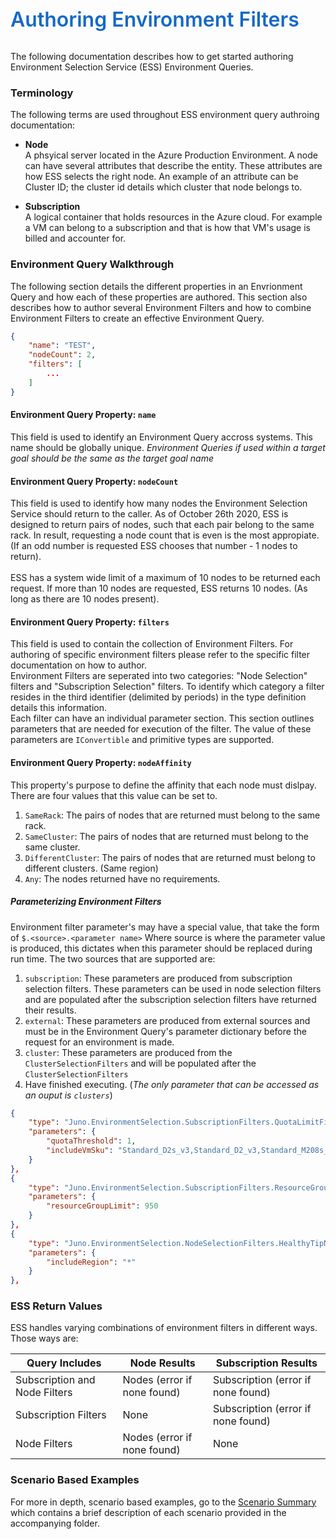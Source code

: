﻿<div style="font-size:24pt;font-weight:600;color:#1569C7">Authoring Environment Filters</div>
<br/>

The following documentation describes how to get started authoring Environment Selection Service (ESS) 
Environment Queries.

### Terminology
The following terms are used throughout ESS environment query authroing documentation:
* **Node**  
  A phsyical server located in the Azure Production Environment. A node can have several attributes that 
  describe the entity. These attributes are how ESS selects the right node. An example of an attribute can be
  Cluster ID; the cluster id details which cluster that node belongs to.

* **Subscription**  
  A logical container that holds resources in the Azure cloud. For example a VM can belong to a subscription
  and that is how that VM's usage is billed and accounter for.

### Environment Query Walkthrough
The following section details the different properties in an Envrionment Query and how each of these properties
are authored. This section also describes how to author several Environment Filters
and how to combine Environment Filters to create an effective Environment Query.

``` json
{
    "name": "TEST",
    "nodeCount": 2,
    "filters": [
        ... 
    ]
}
```

#### Environment Query Property: `name`
This field is used to identify an Environment Query accross systems. This name should be globally
unique. *Environment Queries if used within a target goal should be the same as the target goal name*

#### Environment Query Property: `nodeCount`
This field is used to identify how many nodes the Environment Selection Service should return to the caller.
As of October 26th 2020, ESS is designed to return pairs of nodes, such that each pair belong to the same rack.
In result, requesting a node count that is even is the most appropiate. (If an odd number is requested ESS
chooses that number - 1 nodes to return).  
</br>
ESS has a system wide limit of a maximum of 10 nodes to be returned each request. If more than 10 nodes are requested,
ESS returns 10 nodes. (As long as there are 10 nodes present).

#### Environment Query Property: `filters`
This field is used to contain the collection of Environment Filters. For authoring of specific environment filters
please refer to the specific filter documentation on how to author.  
Environment Filters are seperated into two categories: "Node Selection" filters and "Subscription Selection" filters.
To identify which category a filter resides in the third identifier (delimited by periods) in the type definition details
this information.  
Each filter can have an individual parameter section. This section outlines parameters that are needed for execution of 
the filter. The value of these parameters are `IConvertible` and primitive types are supported. 

#### Environment Query Property: `nodeAffinity`
This property's purpose to define the affinity that each node must dislpay. There are four values that this value can be set to.
1. `SameRack`: The pairs of nodes that are returned must belong to the same rack.
2. `SameCluster`: The pairs of nodes that are returned must belong to the same cluster.
3. `DifferentCluster`: The pairs of nodes that are returned must belong to different clusters. (Same region)
4. `Any`: The nodes returned have no requirements.

##### Parameterizing Environment Filters
Environment filter parameter's may have a special value, that take the form of `$.<source>.<parameter name>`
Where source is where the parameter value is produced, this dictates when this parameter should be replaced during run time. 
The two sources that are supported are: 
1. `subscription`: These parameters are produced from subscription selection filters. These parameters
can be used in node selection filters and are populated after the subscription selection filters have returned
their results. 
2. `external`: These parameters are produced from external sources and must be in the Environment Query's
parameter dictionary before the request for an environment is made.  
3. `cluster`: These parameters are produced from the `ClusterSelectionFilters` and will be populated after the `ClusterSelectionFilters`
4. Have finished executing. (_The only parameter that can be accessed as an ouput is `clusters`_)

``` json
{
    "type": "Juno.EnvironmentSelection.SubscriptionFilters.QuotaLimitFilterProvider",
    "parameters": {
        "quotaThreshold": 1,
        "includeVmSku": "Standard_D2s_v3,Standard_D2_v3,Standard_M208s_v2"
    }
},
{
    "type": "Juno.EnvironmentSelection.SubscriptionFilters.ResourceGroupFilterProvider",
    "parameters": {
        "resourceGroupLimit": 950
    }
},
{
    "type": "Juno.EnvironmentSelection.NodeSelectionFilters.HealthyTipNodeProvider",
    "parameters": {
        "includeRegion": "*"
    }
},
```

### ESS Return Values
ESS handles varying combinations of environment filters in different ways. Those ways are:

| Query Includes | Node Results | Subscription Results |
|----------------|--------------|----------------------|
| Subscription and Node Filters | Nodes (error if none found) | Subscription (error if none found)
| Subscription Filters | None | Subscription (error if none found) |
| Node Filters | Nodes (error if none found) | None |

### Scenario Based Examples
For more in depth, scenario based examples, go to the [Scenario Summary](./Scenarios/Scenario-Summary.md) which contains
a brief description of each scenario provided in the accompanying folder.

